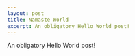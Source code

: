 ```yaml
---
layout: post
title: Namaste World
excerpt: An obligatory Hello World post!
---
```


An obligatory Hello World post!
